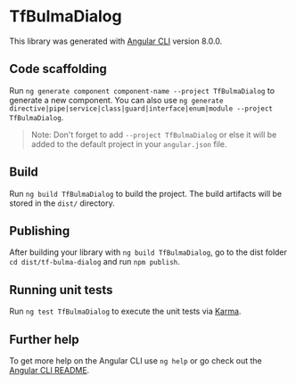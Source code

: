 # TfBulmaDialog

This library was generated with [Angular CLI](https://github.com/angular/angular-cli) version 8.0.0.

## Code scaffolding

Run `ng generate component component-name --project TfBulmaDialog` to generate a new component. You can also use `ng generate directive|pipe|service|class|guard|interface|enum|module --project TfBulmaDialog`.
> Note: Don't forget to add `--project TfBulmaDialog` or else it will be added to the default project in your `angular.json` file. 

## Build

Run `ng build TfBulmaDialog` to build the project. The build artifacts will be stored in the `dist/` directory.

## Publishing

After building your library with `ng build TfBulmaDialog`, go to the dist folder `cd dist/tf-bulma-dialog` and run `npm publish`.

## Running unit tests

Run `ng test TfBulmaDialog` to execute the unit tests via [Karma](https://karma-runner.github.io).

## Further help

To get more help on the Angular CLI use `ng help` or go check out the [Angular CLI README](https://github.com/angular/angular-cli/blob/master/README.md).
